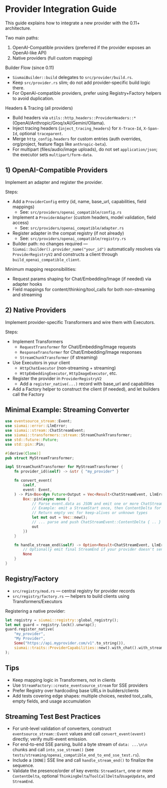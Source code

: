 # Provider Integration Guide

This guide explains how to integrate a new provider with the 0.11+ architecture.

Two main paths:

1) OpenAI-Compatible providers (preferred if the provider exposes an OpenAI-like API)
2) Native providers (full custom mapping)

Builder Flow (since 0.11)
- `SiumaiBuilder::build` delegates to `src/provider/build.rs`.
- Keep `src/provider.rs` slim; do not add provider-specific build logic there.
- For OpenAI-compatible providers, prefer using Registry+Factory helpers to avoid duplication.

Headers & Tracing (all providers)
- Build headers via `utils::http_headers::ProviderHeaders::*` (OpenAI/Anthropic/Groq/xAI/Gemini/Ollama).
- Inject tracing headers (`inject_tracing_headers`) for `X-Trace-Id`, `X-Span-Id`, optional `traceparent`.
- Merge `http_config.headers` for custom entries (auth overrides, org/project, feature flags like `anthropic-beta`).
- For multipart (files/audio/image uploads), do not set `application/json`; the executor sets `multipart/form-data`.

## 1) OpenAI-Compatible Providers

Implement an adapter and register the provider.

Steps:
- Add a `ProviderConfig` entry (id, name, base_url, capabilities, field mappings)
  - See: `src/providers/openai_compatible/config.rs`
- Implement a `ProviderAdapter` (custom headers, model validation, field access)
  - See: `src/providers/openai_compatible/adapter.rs`
- Register adapter in the compat registry (if not already)
  - See: `src/providers/openai_compatible/registry.rs`
- Builder path: no changes required — `Siumai::builder().provider_name("your_id")`
  automatically resolves via `ProviderRegistryV2` and constructs a client through
  `build_openai_compatible_client`.

Minimum mapping responsibilities:
- Request params shaping for Chat/Embedding/Image (if needed) via adapter hooks
- Field mappings for content/thinking/tool_calls for both non-streaming and streaming

## 2) Native Providers

Implement provider-specific Transformers and wire them with Executors.

Steps:
- Implement Transformers
  - `RequestTransformer` for Chat/Embedding/Image requests
  - `ResponseTransformer` for Chat/Embedding/Image responses
  - `StreamChunkTransformer` (if streaming)
- Use Executors in your client
  - `HttpChatExecutor` (non-streaming + streaming)
  - `HttpEmbeddingExecutor`, `HttpImageExecutor`, etc.
- Register the provider in `ProviderRegistryV2`
  - Add a `register_native(...)` record with base_url and capabilities
- Add a Factory helper to construct the client (if needed), and let builders
  call the Factory

## Minimal Example: Streaming Converter

```rust
use eventsource_stream::Event;
use siumai::error::LlmError;
use siumai::stream::ChatStreamEvent;
use siumai::transformers::stream::StreamChunkTransformer;
use std::future::Future;
use std::pin::Pin;

#[derive(Clone)]
pub struct MyStreamTransformer;

impl StreamChunkTransformer for MyStreamTransformer {
    fn provider_id(&self) -> &str { "my_provider" }

    fn convert_event(
        &self,
        event: Event,
    ) -> Pin<Box<dyn Future<Output = Vec<Result<ChatStreamEvent, LlmError>>> + Send + Sync + '_>> {
        Box::pin(async move {
            // Parse event.data as JSON and emit one or more ChatStreamEvent items
            // Example: emit a StreamStart once, then ContentDelta for each chunk
            // Return empty vec for keep-alives or unknown types
            let mut out = Vec::new();
            // ... parse and push ChatStreamEvent::ContentDelta { .. } etc.
            out
        })
    }

    fn handle_stream_end(&self) -> Option<Result<ChatStreamEvent, LlmError>> {
        // Optionally emit final StreamEnd if your provider doesn't send one
        None
    }
}
```

## Registry/Factory

- `src/registry/mod.rs` — central registry for provider records
- `src/registry/factory.rs` — helpers to build clients using Transformers/Executors

Registering a native provider:

```rust
let registry = siumai::registry::global_registry();
let mut guard = registry.lock().unwrap();
guard.register_native(
    "my_provider",
    "My Provider",
    Some("https://api.myprovider.com/v1".to_string()),
    siumai::traits::ProviderCapabilities::new().with_chat().with_streaming(),
);
```

## Tips

- Keep mapping logic in Transformers, not in clients
- Use `StreamFactory::create_eventsource_stream` for SSE providers
- Prefer Registry over hardcoding base URLs in builders/clients
- Add tests covering edge shapes: multiple choices, nested tool_calls,
  empty fields, and usage accumulation

## Streaming Test Best Practices

- For unit-level validation of converters, construct `eventsource_stream::Event` values and
  call `convert_event(event)` directly; verify multi-event emission.
- For end-to-end SSE parsing, build a byte stream of `data: ...\n\n` chunks and call
  `into_sse_stream()` (see `tests/streaming/openai_compatible_end_to_end_sse_test.rs`).
- Include a `[DONE]` SSE line and call `handle_stream_end()` to finalize the sequence.
- Validate the presence/order of key events: `StreamStart`, one or more `ContentDelta`,
  optional `ThinkingDelta`/`ToolCallDelta`/`UsageUpdate`, and `StreamEnd`.
